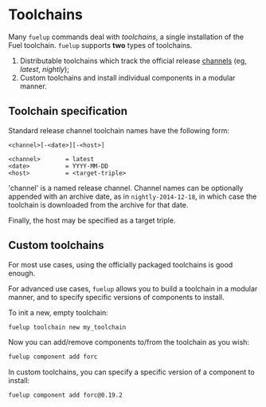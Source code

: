 # Toolchains

Many `fuelup` commands deal with _toolchains_, a single installation of the
Fuel toolchain. `fuelup` supports **two** types of toolchains.

1. Distributable toolchains which track the official release [channels] (eg, _latest_, _nightly_);
2. Custom toolchains and install individual components in a modular manner.

[channels]: channels/index.md

## Toolchain specification

Standard release channel toolchain names have the following form:

```text
<channel>[-<date>][-<host>]

<channel>       = latest
<date>          = YYYY-MM-DD
<host>          = <target-triple>
```

'channel' is a named release channel. Channel names can be optionally appended
with an archive date, as in `nightly-2014-12-18`, in which case the toolchain
is downloaded from the archive for that date.

Finally, the host may be specified as a target triple.

## Custom toolchains

For most use cases, using the officially packaged toolchains is good enough.

For advanced use cases, `fuelup` allows you to build a toolchain in a
modular manner, and to specify specific versions of components to install.

To init a new, empty toolchain:

```sh
fuelup toolchain new my_toolchain
```

Now you can add/remove components to/from the toolchain as you wish:

```sh
fuelup component add forc
```

In custom toolchains, you can specify a specific version of a component to install:

```sh
fuelup component add forc@0.19.2
```
